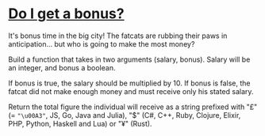 # [Do I get a bonus?](https://www.codewars.com/kata/56f6ad906b88de513f000d96)
It's bonus time in the big city! The fatcats are rubbing their paws in anticipation... but who is going to make the most money? 

Build a function that takes in two arguments (salary, bonus). Salary will be an integer, and bonus a boolean.

If bonus is true, the salary should be multiplied by 10. If bonus is false, the fatcat did not make enough money and must receive only his stated salary.

Return the total figure the individual will receive as a string prefixed with "£" (= `"\u00A3"`, JS, Go, Java and Julia), "$" (C#, C++, Ruby, Clojure, Elixir, PHP, Python, Haskell and Lua) or "¥" (Rust).
